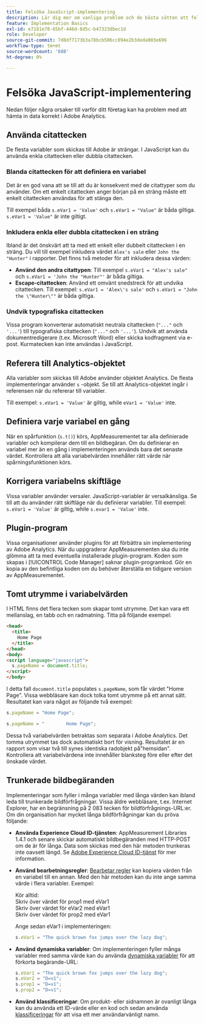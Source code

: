 ```yaml
---
title: Felsöka JavaScript-implementering
description: Lär dig mer om vanliga problem och de bästa sätten att felsöka JavaScript-implementeringen.
feature: Implementation Basics
exl-id: e7181e78-65bf-446d-8d5c-b47323dbec1d
role: Developer
source-git-commit: 7d8df7173b3a78bcb506cc894e2b3deda003e696
workflow-type: tm+mt
source-wordcount: '688'
ht-degree: 0%

---
```


# Felsöka JavaScript-implementering

Nedan följer några orsaker till varför ditt företag kan ha problem med att hämta in data korrekt i Adobe Analytics.

## Använda citattecken

De flesta variabler som skickas till Adobe är strängar. I JavaScript kan du använda enkla citattecken eller dubbla citattecken.

### Blanda citattecken för att definiera en variabel

Det är en god vana att se till att du är konsekvent med de citattyper som du använder. Om ett enkelt citattecken anger början på en sträng måste ett enkelt citattecken användas för att stänga den.

Till exempel båda `s.eVar1 = 'Value'` och `s.eVar1 = "Value"` är båda giltiga. `s.eVar1 = 'Value"` är inte giltigt.

### Inkludera enkla eller dubbla citattecken i en sträng

Ibland är det önskvärt att ta med ett enkelt eller dubbelt citattecken i en sträng. Du vill till exempel inkludera värdet `Alex's sale` eller `John the "Hunter"` i rapporter. Det finns två metoder för att inkludera dessa värden:

* **Använd den andra citattypen**: Till exempel `s.eVar1 = "Alex's sale"` och `s.eVar1 = 'John the "Hunter"'` är båda giltiga.
* **Escape-citattecken**: Använd ett omvänt snedstreck för att undvika citattecken. Till exempel: `s.eVar1 = 'Alex\'s sale'` och `s.eVar1 = "John the \"Hunter\""` är båda giltiga.

### Undvik typografiska citattecken

Vissa program konverterar automatiskt neutrala citattecken (`"..."` och `'...'`) till typografiska citattecken (`"..."` och `'...'`). Undvik att använda dokumentredigerare (t.ex. Microsoft Word) eller skicka kodfragment via e-post. Kurmatecken kan inte användas i JavaScript.

## Referera till Analytics-objektet

Alla variabler som skickas till Adobe använder objektet Analytics. De flesta implementeringar använder `s` -objekt. Se till att Analytics-objektet ingår i referensen när du refererar till variabler.

Till exempel: `s.eVar1 = 'Value'` är giltig, while `eVar1 = 'Value'` inte.

## Definiera varje variabel en gång

När en spårfunktion (`s.t()`) körs, AppMeasurementet tar alla definierade variabler och kompilerar dem till en bildbegäran. Om du definierar en variabel mer än en gång i implementeringen används bara det senaste värdet. Kontrollera att alla variabelvärden innehåller rätt värde när spårningsfunktionen körs.

## Korrigera variabelns skiftläge

Vissa variabler använder versaler. JavaScript-variabler är versalkänsliga. Se till att du använder rätt skiftläge när du definierar variabler. Till exempel: `s.eVar1 = 'Value'` är giltig, while `s.evar1 = 'Value'` inte.

## Plugin-program

Vissa organisationer använder plugins för att förbättra sin implementering av Adobe Analytics. När du uppgraderar AppMeasurementen ska du inte glömma att ta med eventuella installerade plugin-program. Koden som skapas i [!UICONTROL Code Manager] saknar plugin-programkod. Gör en kopia av den befintliga koden om du behöver återställa en tidigare version av AppMeasurementet.

## Tomt utrymme i variabelvärden

I HTML finns det flera tecken som skapar tomt utrymme. Det kan vara ett mellanslag, en tabb och en radmatning. Titta på följande exempel:

```html
<head>
  <title>
    Home Page
  </title>
</head>
<body>
<script language="javascript">
  s.pageName = document.title;
</script>
</body>
```

I detta fall `document.title` populates `s.pageName`, som får värdet &quot;Home Page&quot;. Vissa webbläsare kan dock tolka tomt utrymme på ett annat sätt. Resultatet kan vara något av följande två exempel:

```js
s.pageName = "Home Page";
```

```js
s.pageName = "        Home Page";
```

Dessa två variabelvärden betraktas som separata i Adobe Analytics. Det tomma utrymmet tas dock automatiskt bort för visning. Resultatet är en rapport som visar två till synes identiska radobjekt på&quot;hemsidan&quot;. Kontrollera att variabelvärdena inte innehåller blanksteg före eller efter det önskade värdet.

## Trunkerade bildbegäranden

Implementeringar som fyller i många variabler med långa värden kan ibland leda till trunkerade bildförfrågningar. Vissa äldre webbläsare, t.ex. Internet Explorer, har en begränsning på 2 083 tecken för bildförfrågnings-URL:er. Om din organisation har mycket långa bildförfrågningar kan du pröva följande:

* **Använda Experience Cloud ID-tjänsten**: AppMeasurement Libraries 1.4.1 och senare skickar automatiskt bildbegäranden med HTTP-POST om de är för långa. Data som skickas med den här metoden trunkeras inte oavsett längd. Se [Adobe Experience Cloud ID-tjänst](https://experienceleague.adobe.com/docs/id-service/using/home.html) för mer information.
* **Använd bearbetningsregler**: [Bearbetar regler](/help/admin/admin/c-manage-report-suites/c-edit-report-suites/general/c-processing-rules/processing-rules.md) kan kopiera värden från en variabel till en annan. Med den här metoden kan du inte ange samma värde i flera variabler. Exempel:

  Kör alltid:<br>
Skriv över värdet för prop1 med eVar1<br>
Skriv över värdet för eVar2 med eVar1<br>
Skriv över värdet för prop2 med eVar1<br>

  Ange sedan eVar1 i implementeringen:

  ```js
  s.eVar1 = "The quick brown fox jumps over the lazy dog";
  ```

* **Använd dynamiska variabler**: Om implementeringen fyller många variabler med samma värde kan du använda [dynamiska variabler](/help/implement/vars/page-vars/dynamic-variables.md) för att förkorta begärande-URL:

  ```js
  s.eVar1 = "The quick brown fox jumps over the lazy dog";
  s.eVar2 = "D=v1";
  s.prop1 = "D=v1";
  s.prop2 = "D=v1";
  ```

* **Använd klassificeringar**: Om produkt- eller sidnamnen är ovanligt långa kan du använda ett ID-värde eller en kod och sedan använda [klassificeringar](/help/components/classifications/c-classifications.md) för att visa ett mer användarvänligt namn.
